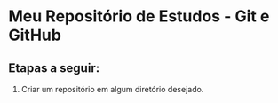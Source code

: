 # Meu Repositório de Estudos - Git e GitHub

## Etapas a seguir:

1. Criar um repositório em algum diretório desejado.